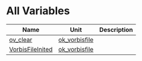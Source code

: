 # All Variables


| Name | Unit | Description |
|---|---|---|
| [ov_clear](ok_vorbisfile.md#ov_clear) | [ok_vorbisfile](ok_vorbisfile.md) |   |
| [VorbisFileInited](ok_vorbisfile.md#VorbisFileInited) | [ok_vorbisfile](ok_vorbisfile.md) |   |

